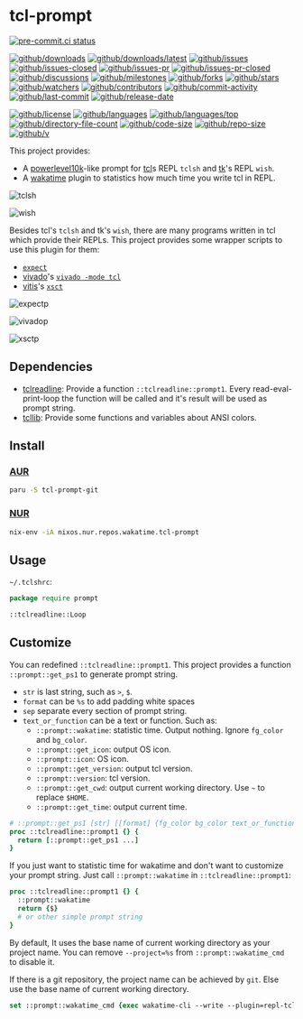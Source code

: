 # tcl-prompt

[![pre-commit.ci status](https://results.pre-commit.ci/badge/github/wakatime/tcl-prompt/main.svg)](https://results.pre-commit.ci/latest/github/wakatime/tcl-prompt/main)

[![github/downloads](https://shields.io/github/downloads/wakatime/tcl-prompt/total)](https://github.com/wakatime/tcl-prompt/releases)
[![github/downloads/latest](https://shields.io/github/downloads/wakatime/tcl-prompt/latest/total)](https://github.com/wakatime/tcl-prompt/releases/latest)
[![github/issues](https://shields.io/github/issues/wakatime/tcl-prompt)](https://github.com/wakatime/tcl-prompt/issues)
[![github/issues-closed](https://shields.io/github/issues-closed/wakatime/tcl-prompt)](https://github.com/wakatime/tcl-prompt/issues?q=is%3Aissue+is%3Aclosed)
[![github/issues-pr](https://shields.io/github/issues-pr/wakatime/tcl-prompt)](https://github.com/wakatime/tcl-prompt/pulls)
[![github/issues-pr-closed](https://shields.io/github/issues-pr-closed/wakatime/tcl-prompt)](https://github.com/wakatime/tcl-prompt/pulls?q=is%3Apr+is%3Aclosed)
[![github/discussions](https://shields.io/github/discussions/wakatime/tcl-prompt)](https://github.com/wakatime/tcl-prompt/discussions)
[![github/milestones](https://shields.io/github/milestones/all/wakatime/tcl-prompt)](https://github.com/wakatime/tcl-prompt/milestones)
[![github/forks](https://shields.io/github/forks/wakatime/tcl-prompt)](https://github.com/wakatime/tcl-prompt/network/members)
[![github/stars](https://shields.io/github/stars/wakatime/tcl-prompt)](https://github.com/wakatime/tcl-prompt/stargazers)
[![github/watchers](https://shields.io/github/watchers/wakatime/tcl-prompt)](https://github.com/wakatime/tcl-prompt/watchers)
[![github/contributors](https://shields.io/github/contributors/wakatime/tcl-prompt)](https://github.com/wakatime/tcl-prompt/graphs/contributors)
[![github/commit-activity](https://shields.io/github/commit-activity/w/wakatime/tcl-prompt)](https://github.com/wakatime/tcl-prompt/graphs/commit-activity)
[![github/last-commit](https://shields.io/github/last-commit/wakatime/tcl-prompt)](https://github.com/wakatime/tcl-prompt/commits)
[![github/release-date](https://shields.io/github/release-date/wakatime/tcl-prompt)](https://github.com/wakatime/tcl-prompt/releases/latest)

[![github/license](https://shields.io/github/license/wakatime/tcl-prompt)](https://github.com/wakatime/tcl-prompt/blob/main/LICENSE)
[![github/languages](https://shields.io/github/languages/count/wakatime/tcl-prompt)](https://github.com/wakatime/tcl-prompt)
[![github/languages/top](https://shields.io/github/languages/top/wakatime/tcl-prompt)](https://github.com/wakatime/tcl-prompt)
[![github/directory-file-count](https://shields.io/github/directory-file-count/wakatime/tcl-prompt)](https://github.com/wakatime/tcl-prompt)
[![github/code-size](https://shields.io/github/languages/code-size/wakatime/tcl-prompt)](https://github.com/wakatime/tcl-prompt)
[![github/repo-size](https://shields.io/github/repo-size/wakatime/tcl-prompt)](https://github.com/wakatime/tcl-prompt)
[![github/v](https://shields.io/github/v/release/wakatime/tcl-prompt)](https://github.com/wakatime/tcl-prompt)

This project provides:

- A [powerlevel10k](https://github.com/romkatv/powerlevel10k)-like prompt for
  [tcl](https://www.tcl.tk)s REPL `tclsh` and [tk](https://www.tcl.tk/)'s REPL
  `wish`.
- A [wakatime](https://wakatime.com/) plugin to statistics how much time you
  write tcl in REPL.

![tclsh](https://github.com/wakatime/wakatime/assets/32936898/d410608b-6ddf-4c1b-a72e-9d6f6b1f48a4)

![wish](https://github.com/wakatime/wakatime/assets/32936898/a8a2304b-cc63-4597-befe-9e04fc453179)

Besides tcl's `tclsh` and tk's `wish`, there are many programs written in tcl
which provide their REPLs. This project provides some wrapper scripts to use
this plugin for them:

- [`expect`](https://expect.sourceforge.net)
- [vivado](https://www.xilinx.com/products/design-tools/vivado.html)'s
  [`vivado -mode tcl`](https://docs.xilinx.com/r/en-US/ug835-vivado-tcl-commands)
- [vitis](https://www.xilinx.com/products/design-tools/vitis.html)'s
  [`xsct`](https://docs.xilinx.com/r/en-US/ug1400-vitis-embedded)

![expectp](https://github.com/wakatime/tcl-prompt/assets/32936898/5ceddf38-6b59-45b1-8046-a64286f27189)

![vivadop](https://github.com/wakatime/tcl-prompt/assets/32936898/de90a851-8d62-4e42-a4bd-e8ec402599eb)

![xsctp](https://github.com/wakatime/tcl-prompt/assets/32936898/eed76559-7aee-4854-a94b-5dd9c3782d87)

## Dependencies

- [tclreadline](https://github.com/flightaware/tclreadline): Provide a function
  `::tclreadline::prompt1`. Every read-eval-print-loop the function will be
  called and it's result will be used as prompt string.
- [tcllib](https://core.tcl-lang.org/tcllib): Provide some functions and
  variables about ANSI colors.

## Install

### [AUR](https://aur.archlinux.org/packages/tcl-prompt)

```sh
paru -S tcl-prompt-git
```

### [NUR](https://nur.nix-community.org/repos/freed-wu)

```sh
nix-env -iA nixos.nur.repos.wakatime.tcl-prompt
```

## Usage

`~/.tclshrc`:

```tcl
package require prompt

::tclreadline::Loop
```

## Customize

You can redefined `::tclreadline::prompt1`. This project provides a function
`::prompt::get_ps1` to generate prompt string.

- `str` is last string, such as `>`, `$`.
- `format` can be `%s` to add padding white spaces
- `sep` separate every section of prompt string.
- `text_or_function` can be a text or function. Such as:
  - `::prompt::wakatime`: statistic time. Output nothing. Ignore `fg_color` and
    `bg_color`.
  - `::prompt::get_icon`: output OS icon.
  - `::prompt::icon`: OS icon.
  - `::prompt::get_version`: output tcl version.
  - `::prompt::version`: tcl version.
  - `::prompt::get_cwd`: output current working directory. Use `~` to replace `$HOME`.
  - `::prompt::get_time`: output current time.

```tcl
# ::prompt::get_ps1 [str] [[format] {fg_color bg_color text_or_function} [sep]] ...
proc ::tclreadline::prompt1 {} {
  return [::prompt::get_ps1 ...]
}
```

If you just want to statistic time for wakatime and don't want to customize
your prompt string. Just call `::prompt::wakatime` in `::tclreadline::prompt1`:

```tcl
proc ::tclreadline::prompt1 {} {
  ::prompt::wakatime
  return {$}
  # or other simple prompt string
}
```

By default, It uses the base name of current working directory as your project name.
You can remove `--project=%s` from `::prompt::wakatime_cmd` to disable it.

If there is a git repository, the project name can be achieved by `git`. Else
use the base name of current working directory.

<!-- markdownlint-disable MD013 -->

```tcl
set ::prompt::wakatime_cmd {exec wakatime-cli --write --plugin=repl-tcl-wakatime --entity-type=app --entity=tcl --alternate-language=tcl --project=%s}
```
